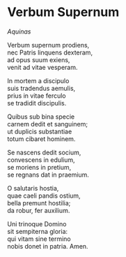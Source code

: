 
<h1>Verbum Supernum</h1>
<cite>Aquinas</cite>

<p>
Verbum supernum prodiens,<br/>
nec Patris linquens dexteram,<br/>
ad opus suum exiens,<br/>
venit ad vitae vesperam.<br/>
</p>
<p>
In mortem a discipulo<br/>
suis tradendus aemulis,<br/>
prius in vitae ferculo<br/>
se tradidit discipulis.<br/>
</p>
<p>
Quibus sub bina specie<br/>
carnem dedit et sanguinem;<br/>
ut duplicis substantiae<br/>
totum cibaret hominem.<br/>
</p>
<p>
Se nascens dedit socium,<br/>
convescens in edulium,<br/>
se moriens in pretium,<br/>
se regnans dat in praemium.<br/>
</p>
<p>
O salutaris hostia,<br/>
quae caeli pandis ostium,<br/>
bella premunt hostilia;<br/>
da robur, fer auxilium.<br/>
</p>
<p>
Uni trinoque Domino<br/>
sit sempiterna gloria:<br/>
qui vitam sine termino<br/>
nobis donet in patria. Amen.
</p>
